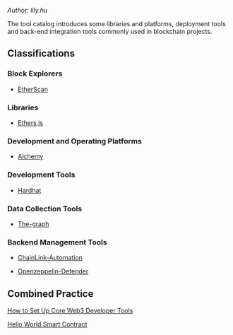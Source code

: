 *Author: lily.hu*

The tool catalog introduces some libraries and platforms, deployment tools and back-end integration tools commonly used in blockchain projects.

## Classifications

### Block Explorers

- [EtherScan](./etherScan.md)

### Libraries

- [Ethers.js](./ethers.md)

### Development and Operating Platforms

- [Alchemy](./alchemy.md)

### Development Tools

- [Hardhat](./hardHat.md)

### Data Collection Tools

- [The-graph](./the-graph.md)

### Backend Management Tools

- [ChainLink-Automation](./chainlink-automation.md)
 
- [Openzeppelin-Defender](./openzeppelin-defender.md)



## Combined Practice

[How to Set Up Core Web3 Developer Tools](https://docs.alchemy.com/docs/how-to-set-up-core-web3-developer-tools)

[Hello World Smart Contract](https://docs.alchemy.com/docs/hello-world-smart-contract)


